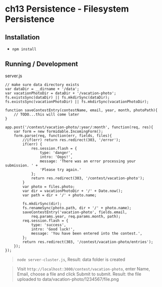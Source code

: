 ch13 Persistence - Filesystem Persistence
=========================

## Installation

* `npm install`

## Running / Development

server.js

```
// make sure data directory exists
var dataDir = __dirname + '/data';
var vacationPhotoDir = dataDir + '/vacation-photo';
fs.existsSync(dataDir) || fs.mkdirSync(dataDir);
fs.existsSync(vacationPhotoDir) || fs.mkdirSync(vacationPhotoDir);

function saveContestEntry(contestName, email, year, month, photoPath){
    // TODO...this will come later
}

app.post('/contest/vacation-photo/:year/:month', function(req, res){
    var form = new formidable.IncomingForm();
    form.parse(req, function(err, fields, files){
        //if(err) return res.redirect(303, '/error');
        if(err) {
            res.session.flash = {
                type: 'danger',
                intro: 'Oops!',
                message: 'There was an error processing your submission. ' +
                'Please try again.'
            };
            return res.redirect(303, '/contest/vacation-photo');
        }
        var photo = files.photo;
        var dir = vacationPhotoDir + '/' + Date.now();
        var path = dir + '/' + photo.name;

        fs.mkdirSync(dir);
        fs.renameSync(photo.path, dir + '/' + photo.name);
        saveContestEntry('vacation-photo', fields.email,
            req.params.year, req.params.month, path);
        req.session.flash = {
            type: 'success',
            intro: 'Good luck!',
            message: 'You have been entered into the contest.',
        };
        return res.redirect(303, '/contest/vacation-photo/entries');
    });
});

```

> `node server-cluster.js`, Result: data folder is created

> Visit `http://localhost:3000/contest/vacation-photo`, enter Name, Email, choose a file and click Submit to submit. Result: the file uploaded to data/vacation-photo/1234567/file.png


